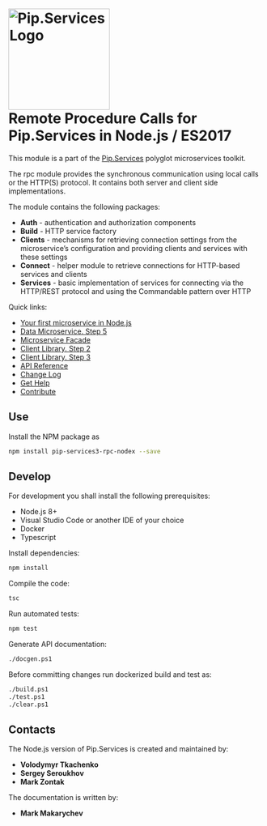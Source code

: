 # <img src="https://uploads-ssl.webflow.com/5ea5d3315186cf5ec60c3ee4/5edf1c94ce4c859f2b188094_logo.svg" alt="Pip.Services Logo" width="200"> <br/> Remote Procedure Calls for Pip.Services in Node.js / ES2017

This module is a part of the [Pip.Services](http://pipservices.org) polyglot microservices toolkit.

The rpc module provides the synchronous communication using local calls or the HTTP(S) protocol. It contains both server and client side implementations.

The module contains the following packages:
- **Auth** - authentication and authorization components
- **Build** - HTTP service factory
- **Clients** - mechanisms for retrieving connection settings from the microservice’s configuration and providing clients and services with these settings
- **Connect** - helper module to retrieve connections for HTTP-based services and clients
- **Services** - basic implementation of services for connecting via the HTTP/REST protocol and using the Commandable pattern over HTTP

<a name="links"></a> Quick links:

* [Your first microservice in Node.js](https://www.pipservices.org/docs/quickstart/nodejs) 
* [Data Microservice. Step 5](https://www.pipservices.org/docs/tutorials/data-microservice/service)
* [Microservice Facade](https://www.pipservices.org/docs/tutorials/microservice-facade/microservice-facade-main) 
* [Client Library. Step 2](https://www.pipservices.org/docs/tutorials/client-lib/direct-client)
* [Client Library. Step 3](https://www.pipservices.org/docs/tutorials/client-lib/http-client)
* [API Reference](https://pip-services3-nodex.github.io/pip-services3-rpc-nodex/globals.html)
* [Change Log](CHANGELOG.md)
* [Get Help](https://www.pipservices.org/community/help)
* [Contribute](https://www.pipservices.org/community/contribute)


## Use

Install the NPM package as
```bash
npm install pip-services3-rpc-nodex --save
```

## Develop

For development you shall install the following prerequisites:
* Node.js 8+
* Visual Studio Code or another IDE of your choice
* Docker
* Typescript

Install dependencies:
```bash
npm install
```

Compile the code:
```bash
tsc
```

Run automated tests:
```bash
npm test
```

Generate API documentation:
```bash
./docgen.ps1
```

Before committing changes run dockerized build and test as:
```bash
./build.ps1
./test.ps1
./clear.ps1
```

## Contacts

The Node.js version of Pip.Services is created and maintained by:
- **Volodymyr Tkachenko**
- **Sergey Seroukhov**
- **Mark Zontak**

The documentation is written by:
- **Mark Makarychev**
